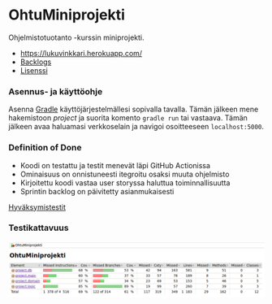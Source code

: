 # OhtuMiniprojekti
Ohjelmistotuotanto -kurssin miniprojekti.

* https://lukuvinkkari.herokuapp.com/
* [Backlogs](https://docs.google.com/spreadsheets/d/1zMZLNlYGwX-m3twzQNW3tNYmuiA_tdQAyQ39ud-nQAU/edit#gid=1129168387)
* [Lisenssi](https://github.com/masiro918/OhtuMiniprojekti/blob/main/LICENSE)

### Asennus- ja käyttöohje
Asenna [Gradle](https://gradle.org/) käyttöjärjestelmällesi sopivalla tavalla. Tämän jälkeen mene hakemistoon *project* ja suorita komento `gradle run` tai vastaava. Tämän jälkeen avaa haluamasi verkkoselain ja navigoi osoitteeseen `localhost:5000`.

### Definition of Done
* Koodi on testattu ja testit menevät läpi GitHub Actionissa
* Ominaisuus on onnistuneesti itegroitu osaksi muuta ohjelmisto
* Kirjoitettu koodi vastaa user storyssa haluttua toiminnallisuutta
* Sprintin backlog on päivitetty asianmukaisesti

[Hyväksymistestit](/project/src/test/resources/project)

### Testikattavuus
![](project/docs/jacoco.png)